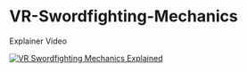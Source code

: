 # VR-Swordfighting-Mechanics

Explainer Video

[![VR Swordfighting Mechanics Explained](https://img.youtube.com/vi/r5mdi3HyX_k/0.jpg)](https://www.youtube.com/watch?v=r5mdi3HyX_k)
